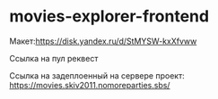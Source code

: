 # movies-explorer-frontend

Макет:https://disk.yandex.ru/d/StMYSW-kxXfvww

Ссылка на пул реквест 

Ссылка на задеплоенный на сервере проект: https://movies.skiv2011.nomoreparties.sbs/ 